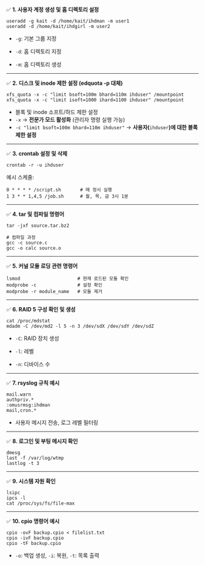 ✅ **1. 사용자 계정 생성 및 홈 디렉토리 설정**

```
useradd -g kait -d /home/kait/ihdman -m user1
useradd -d /home/kait/ihdgirl -m user2
```

- `-g`: 기본 그룹 지정
    
- `-d`: 홈 디렉토리 지정
    
- `-m`: 홈 디렉토리 생성
    

---

✅ **2. 디스크 및 inode 제한 설정 (edquota -p 대체)**

```
xfs_quota -x -c "limit bsoft=100m bhard=110m ihduser" /mountpoint
xfs_quota -x -c "limit isoft=1000 ihard=1100 ihduser" /mountpoint
```

- 블록 및 inode 소프트/하드 제한 설정
- `-x` → **전문가 모드 활성화** (관리자 명령 실행 가능)
- `-c "limit bsoft=100m bhard=110m ihduser"` → **사용자(**`ihduser`**)에 대한 블록 제한 설정**

---

✅ **3. crontab 설정 및 삭제**

```
crontab -r -u ihduser
```

예시 스케줄:

```
0 * * * * /script.sh       # 매 정시 실행
1 3 * * 1,4,5 /job.sh      # 월, 목, 금 3시 1분
```

---

✅ **4. tar 및 컴파일 명령어**

```
tar -jxf source.tar.bz2

# 컴파일 과정
gcc -c source.c
gcc -o calc source.o
```

---

✅ **5. 커널 모듈 로딩 관련 명령어**

```
lsmod                     # 현재 로드된 모듈 확인
modprobe -c               # 설정 확인
modprobe -r module_name   # 모듈 제거
```

---

✅ **6. RAID 5 구성 확인 및 생성**

```
cat /proc/mdstat
mdadm -C /dev/md2 -l 5 -n 3 /dev/sdX /dev/sdY /dev/sdZ
```

- `-C`: RAID 장치 생성
    
- `-l`: 레벨
    
- `-n`: 디바이스 수
    

---

✅ **7. rsyslog 규칙 예시**

```
mail.warn
authpriv.*
:omusrmsg:ihdman
mail,cron.*
```

- 사용자 메시지 전송, 로그 레벨 필터링
    

---

✅ **8. 로그인 및 부팅 메시지 확인**

```
dmesg
last -f /var/log/wtmp
lastlog -t 3
```

---

✅ **9. 시스템 자원 확인**

```
lsipc
ipcs -l
cat /proc/sys/fs/file-max
```

---

✅ **10. cpio 명령어 예시**

```
cpio -ovF backup.cpio < filelist.txt
cpio -ivF backup.cpio
cpio -tF backup.cpio
```

- `-o`: 백업 생성, `-i`: 복원, `-t`: 목록 출력